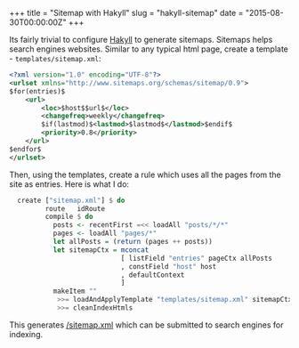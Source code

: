 +++
title = "Sitemap with Hakyll"
slug = "hakyll-sitemap"
date = "2015-08-30T00:00:00Z"
+++

Its fairly trivial to configure [Hakyll][hakyll] to generate
sitemaps. Sitemaps helps search engines websites. Similar to any
typical html page, create a template - `templates/sitemap.xml`:

```xml
<?xml version="1.0" encoding="UTF-8"?>
<urlset xmlns="http://www.sitemaps.org/schemas/sitemap/0.9">
$for(entries)$
    <url>
        <loc>$host$$url$</loc>
        <changefreq>weekly</changefreq>
        $if(lastmod)$<lastmod>$lastmod$</lastmod>$endif$
        <priority>0.8</priority>
    </url>
$endfor$
</urlset>
```

Then, using the templates, create a rule which uses all the pages from
the site as entries. Here is what I do:

```haskell
  create ["sitemap.xml"] $ do
         route   idRoute
         compile $ do
           posts <- recentFirst =<< loadAll "posts/*/*"
           pages <- loadAll "pages/*"
           let allPosts = (return (pages ++ posts))
           let sitemapCtx = mconcat
                            [ listField "entries" pageCtx allPosts
                            , constField "host" host
                            , defaultContext
                            ]
           makeItem ""
            >>= loadAndApplyTemplate "templates/sitemap.xml" sitemapCtx
            >>= cleanIndexHtmls
```

This generates [/sitemap.xml](/sitemap.xml) which can be submitted to
search engines for indexing.

[hakyll]: http://jaspervdj.be/hakyll/
[my-compiler]: https://github.com/crodjer/rohanjain.in/blob/master/site.hs

